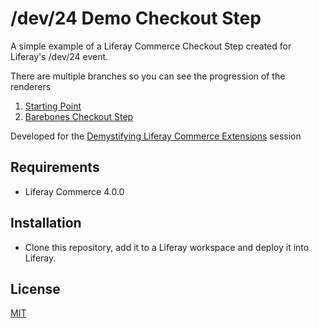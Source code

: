 # /dev/24 Demo Checkout Step

A simple example of a Liferay Commerce Checkout Step created for Liferay's /dev/24 event.

There are multiple branches so you can see the progression of the renderers
1. [Starting Point](https://github.com/jhanda/demo-checkout-step/tree/1-starting-point)
2. [Barebones Checkout Step](https://github.com/jhanda/demo-checkout-step/tree/2-barebones-step)

Developed for the [Demystifying Liferay Commerce Extensions](https://liferay.dev/twentyfour#Demystifying%20Liferay%20Commerce%20Extensions) session


## Requirements

- Liferay Commerce 4.0.0

## Installation

- Clone this repository, add it to a Liferay workspace and deploy it into Liferay.

## License

[MIT](LICENSE)
